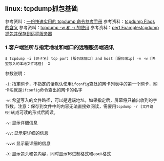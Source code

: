 ## linux: tcpdump抓包基础

参考资料：[一份快速实用的 tcpdump 命令参考手册](https://zhuanlan.zhihu.com/p/98197914)
参考资料：[tcpdump Flags的含义](https://blog.csdn.net/weixin_34401479/article/details/93080413)
参考资料：[tcpdump -w 和 -r 的使用](https://blog.csdn.net/weixin_33963189/article/details/86366114)
参考资料：[perf Examplestcpdump抓包并保存到远程服务器](https://blog.csdn.net/liweigao01/article/details/95316760)

### 1.客户端监听与指定地址和端口的远程服务端通讯

```shell
$ tcpdump -i [网卡名] tcp port [服务端端口] and host [服务端ip] -v -w [希望写入的本地文件路径] -X
```

参数说明：

`-i`: 指定网卡，不指定的话默认使用`ifconfig`查处的网卡列表中的第一个网卡，网卡名就是`ifconfig`命令查出的网卡的名字

`-w`: 希望写入的文件路径，可以是远端地址。如果指定后，屏幕将只输出收到的字节数。注意：保存到文件中的内容无法直接欸阅读，需要用`tcpdump -r [文件路径]`转成可读的形式后阅读。

`-v`: 显示详细信息

`-vv`: 显示更详细的信息

`-vvv`: 显示最详细的信息

`-X`: 显示包头和包内容，同时显示16进制格式和ascii格式


